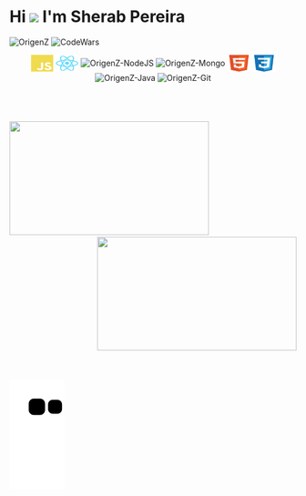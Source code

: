 <h1 align="left">Hi <img src="https://raw.githubusercontent.com/kaueMarques/kaueMarques/master/hi.gif" width="30px"> I'm
    Sherab Pereira</h1>
<p align="left"> <img src="https://komarev.com/ghpvc/?username=OrigenZ&label=Profile%20views&color=0e75b6&style=flat"
        alt="OrigenZ" />
    <img alt='CodeWars' src='https://www.codewars.com/users/OrigenZ/badges/micro' />
</p>


<div align="center">
    <img align="center" alt="OrigenZ-Js" height="30" width="40"
        src="https://raw.githubusercontent.com/devicons/devicon/master/icons/javascript/javascript-plain.svg">
    <img align="center" alt="OrigenZ-React" height="30" width="40"
        src="https://raw.githubusercontent.com/devicons/devicon/master/icons/react/react-original.svg">
    <img align="center" alt="OrigenZ-NodeJS" height="30" width="40"
        src="https://cdn.jsdelivr.net/gh/devicons/devicon/icons/nodejs/nodejs-original.svg">
    <img align="center" alt="OrigenZ-Mongo" height="30" width="40"
        src="https://cdn.jsdelivr.net/gh/devicons/devicon/icons/mongodb/mongodb-original.svg">
    <img align="center" alt="OrigenZ-HTML" height="30" width="40"
        src="https://raw.githubusercontent.com/devicons/devicon/master/icons/html5/html5-original.svg">
    <img align="center" alt="OrigenZ-CSS" height="30" width="40"
        src="https://raw.githubusercontent.com/devicons/devicon/master/icons/css3/css3-original.svg">
    <img align="center" alt="OrigenZ-Java" height="30" width="40"
        src="https://cdn.jsdelivr.net/gh/devicons/devicon/icons/java/java-original.svg">
    <img align="center" alt="OrigenZ-Git" height="30" width="40"
        src="https://cdn.jsdelivr.net/gh/devicons/devicon/icons/git/git-original.svg">
</div>
<br><br>
<br><br>
<div align="left">
    <a href="https://github.com/OrigenZ">
        <img height="200em" width="350em"
            src="https://github-readme-stats.vercel.app/api?username=OrigenZ&show_icons=true&locale=en&theme=dark" />
</div>
<div align="right">
    <a href="https://github.com/OrigenZ">
        <img height="200em" width="350em"
            src="https://github-readme-stats.vercel.app/api/top-langs/?username=OrigenZ&layout=compact&langs_count=7&theme=dark" />
</div>
<br><br>



![Snake animation](https://github.com/OrigenZ/OrigenZ/blob/output/github-contribution-grid-snake.svg)

